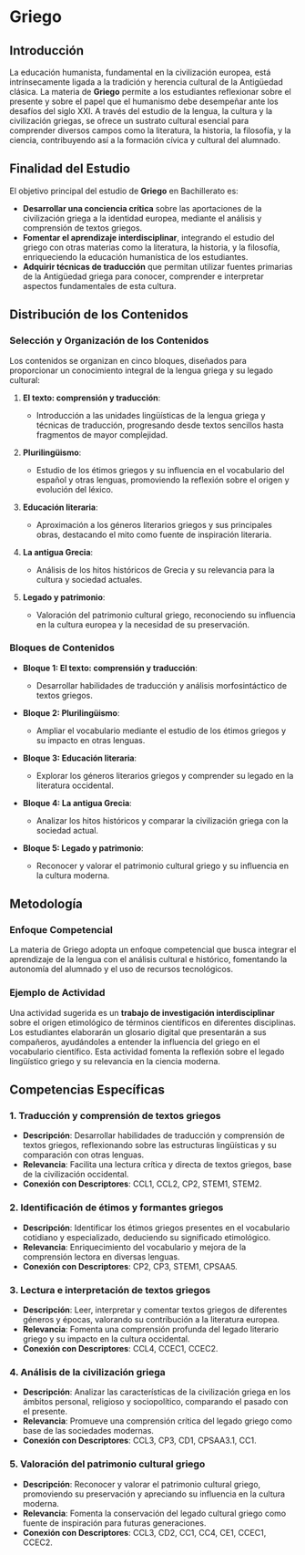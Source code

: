 # Griego

## Introducción

La educación humanista, fundamental en la civilización europea, está intrínsecamente ligada a la tradición y herencia cultural de la Antigüedad clásica. La materia de **Griego** permite a los estudiantes reflexionar sobre el presente y sobre el papel que el humanismo debe desempeñar ante los desafíos del siglo XXI. A través del estudio de la lengua, la cultura y la civilización griegas, se ofrece un sustrato cultural esencial para comprender diversos campos como la literatura, la historia, la filosofía, y la ciencia, contribuyendo así a la formación cívica y cultural del alumnado.

## Finalidad del Estudio

El objetivo principal del estudio de **Griego** en Bachillerato es:

- **Desarrollar una conciencia crítica** sobre las aportaciones de la civilización griega a la identidad europea, mediante el análisis y comprensión de textos griegos.
- **Fomentar el aprendizaje interdisciplinar**, integrando el estudio del griego con otras materias como la literatura, la historia, y la filosofía, enriqueciendo la educación humanística de los estudiantes.
- **Adquirir técnicas de traducción** que permitan utilizar fuentes primarias de la Antigüedad griega para conocer, comprender e interpretar aspectos fundamentales de esta cultura.

## Distribución de los Contenidos

### Selección y Organización de los Contenidos

Los contenidos se organizan en cinco bloques, diseñados para proporcionar un conocimiento integral de la lengua griega y su legado cultural:

1. **El texto: comprensión y traducción**:
    - Introducción a las unidades lingüísticas de la lengua griega y técnicas de traducción, progresando desde textos sencillos hasta fragmentos de mayor complejidad.

2. **Plurilingüismo**:
    - Estudio de los étimos griegos y su influencia en el vocabulario del español y otras lenguas, promoviendo la reflexión sobre el origen y evolución del léxico.

3. **Educación literaria**:
    - Aproximación a los géneros literarios griegos y sus principales obras, destacando el mito como fuente de inspiración literaria.

4. **La antigua Grecia**:
    - Análisis de los hitos históricos de Grecia y su relevancia para la cultura y sociedad actuales.

5. **Legado y patrimonio**:
    - Valoración del patrimonio cultural griego, reconociendo su influencia en la cultura europea y la necesidad de su preservación.

### Bloques de Contenidos

- **Bloque 1: El texto: comprensión y traducción**:
  - Desarrollar habilidades de traducción y análisis morfosintáctico de textos griegos.

- **Bloque 2: Plurilingüismo**:
  - Ampliar el vocabulario mediante el estudio de los étimos griegos y su impacto en otras lenguas.

- **Bloque 3: Educación literaria**:
  - Explorar los géneros literarios griegos y comprender su legado en la literatura occidental.

- **Bloque 4: La antigua Grecia**:
  - Analizar los hitos históricos y comparar la civilización griega con la sociedad actual.

- **Bloque 5: Legado y patrimonio**:
  - Reconocer y valorar el patrimonio cultural griego y su influencia en la cultura moderna.

## Metodología

### Enfoque Competencial

La materia de Griego adopta un enfoque competencial que busca integrar el aprendizaje de la lengua con el análisis cultural e histórico, fomentando la autonomía del alumnado y el uso de recursos tecnológicos.

### Ejemplo de Actividad

Una actividad sugerida es un **trabajo de investigación interdisciplinar** sobre el origen etimológico de términos científicos en diferentes disciplinas. Los estudiantes elaborarán un glosario digital que presentarán a sus compañeros, ayudándoles a entender la influencia del griego en el vocabulario científico. Esta actividad fomenta la reflexión sobre el legado lingüístico griego y su relevancia en la ciencia moderna.

## Competencias Específicas

### 1. Traducción y comprensión de textos griegos

- **Descripción**: Desarrollar habilidades de traducción y comprensión de textos griegos, reflexionando sobre las estructuras lingüísticas y su comparación con otras lenguas.
- **Relevancia**: Facilita una lectura crítica y directa de textos griegos, base de la civilización occidental.
- **Conexión con Descriptores**: CCL1, CCL2, CP2, STEM1, STEM2.

### 2. Identificación de étimos y formantes griegos

- **Descripción**: Identificar los étimos griegos presentes en el vocabulario cotidiano y especializado, deduciendo su significado etimológico.
- **Relevancia**: Enriquecimiento del vocabulario y mejora de la comprensión lectora en diversas lenguas.
- **Conexión con Descriptores**: CP2, CP3, STEM1, CPSAA5.

### 3. Lectura e interpretación de textos griegos

- **Descripción**: Leer, interpretar y comentar textos griegos de diferentes géneros y épocas, valorando su contribución a la literatura europea.
- **Relevancia**: Fomenta una comprensión profunda del legado literario griego y su impacto en la cultura occidental.
- **Conexión con Descriptores**: CCL4, CCEC1, CCEC2.

### 4. Análisis de la civilización griega

- **Descripción**: Analizar las características de la civilización griega en los ámbitos personal, religioso y sociopolítico, comparando el pasado con el presente.
- **Relevancia**: Promueve una comprensión crítica del legado griego como base de las sociedades modernas.
- **Conexión con Descriptores**: CCL3, CP3, CD1, CPSAA3.1, CC1.

### 5. Valoración del patrimonio cultural griego

- **Descripción**: Reconocer y valorar el patrimonio cultural griego, promoviendo su preservación y apreciando su influencia en la cultura moderna.
- **Relevancia**: Fomenta la conservación del legado cultural griego como fuente de inspiración para futuras generaciones.
- **Conexión con Descriptores**: CCL3, CD2, CC1, CC4, CE1, CCEC1, CCEC2.